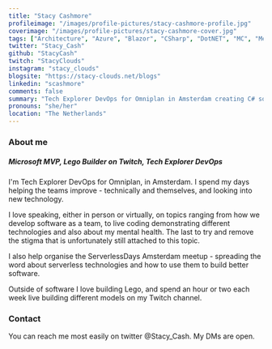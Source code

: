 ```yaml
---
title: "Stacy Cashmore"
profileimage: "/images/profile-pictures/stacy-cashmore-profile.jpg"
coverimage: "/images/profile-pictures/stacy-cashmore-cover.jpg"
tags: ["Architecture", "Azure", "Blazor", "CSharp", "DotNET", "MC", "Mentorship", "MVP", "Panels", "Serverless", "Speaking - in person", "Speaking - virtual", "Web"]
twitter: "Stacy_Cash"
github: "StacyCash"
twitch: "StacyClouds"
instagram: "stacy_clouds"
blogsite: "https://stacy-clouds.net/blogs"
linkedin: "scashmore"
comments: false
summary: "Tech Explorer DevOps for Omniplan in Amsterdam creating C# software. I'm a Microsoft MVP, talk at conferences and meetups, build Lego on Twitch and talk about my mental health to try erase the taboo around it."
pronouns: "she/her"
location: "The Netherlands"
---
```


### About me
##### Microsoft MVP, Lego Builder on Twitch, Tech Explorer DevOps

I'm Tech Explorer DevOps for Omniplan, in Amsterdam. I spend my days helping the teams improve - technically and themselves, and looking into new technology.

I love speaking, either in person or virtually, on topics ranging from how we develop software as a team, to live coding demonstrating different technologies and also about my mental health. The last to try and remove the stigma that is unfortunately still attached to this topic.

I also help organise the ServerlessDays Amsterdam meetup - spreading the word about serverless technologies and how to use them to build better software.

Outside of software I love building Lego, and spend an hour or two each week live building different models on my Twitch channel.

### Contact

You can reach me most easily on twitter @Stacy_Cash. My DMs are open.
